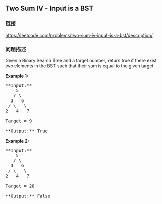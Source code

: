 ## Two Sum IV - Input is a BST  
### 链接  
https://leetcode.com/problems/two-sum-iv-input-is-a-bst/description/  
### 问题描述
Given a Binary Search Tree and a target number, return true if there exist two elements in the BST such that their sum is equal to the given target.

**Example 1:**<br />
<pre>
**Input:** 
    5
   / \
  3   6
 / \   \
2   4   7

Target = 9

**Output:** True
</pre>


**Example 2:**<br />
<pre>
**Input:** 
    5
   / \
  3   6
 / \   \
2   4   7

Target = 28

**Output:** False
</pre>

